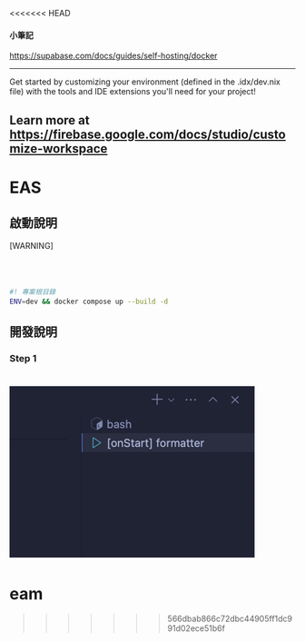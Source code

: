 <<<<<<< HEAD
#### 小筆記

https://supabase.com/docs/guides/self-hosting/docker

---

Get started by customizing your environment (defined in the .idx/dev.nix file) with the tools and IDE extensions you'll need for your project!

## Learn more at https://firebase.google.com/docs/studio/customize-workspace

# EAS

## 啟動說明

[WARNING]

```bash



#! 專案根目錄
ENV=dev && docker compose up --build -d


```

## 開發說明

### Step 1

![alt text](image.png)
=======
# eam
>>>>>>> 566dbab866c72dbc44905ff1dc991d02ece51b6f
